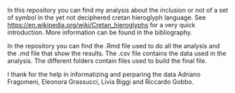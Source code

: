 In this repository you can find my analysis about the inclusion or not of a set of symbol in the yet not deciphered cretan hieroglyph language. See https://en.wikipedia.org/wiki/Cretan_hieroglyphs for a very quick introduction. More information can be found in the bibliography.

In the repository you can find the .Rmd file used to do all the analysis and the .md file that show the results. The .csv file contains the data used in the analysis. The different folders contain files used to build the final file.

I thank for the help in informatizing and perparing the data Adriano Fragomeni, Eleonora Grassucci, Livia Biggi and Riccardo Gobbo.
